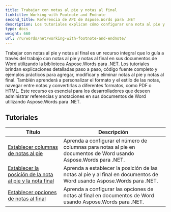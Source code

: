 ```yaml
---
title: Trabajar con notas al pie y notas al final
linktitle: Working with Footnote and Endnote
second_title: Referencia de API de Aspose.Words para .NET
description: Los tutoriales explican cómo configurar una nota al pie y una nota al final en un documento de Word usando Aspose.Words para .NET
type: docs
weight: 660
url: /ru/words/net/working-with-footnote-and-endnote/
---
```

Trabajar con notas al pie y notas al final es un recurso integral que lo guía a través del trabajo con notas al pie y notas al final en sus documentos de Word utilizando la biblioteca Aspose.Words para .NET. Los tutoriales brindan explicaciones detalladas paso a paso, código fuente completo y ejemplos prácticos para agregar, modificar y eliminar notas al pie y notas al final. También aprenderá a personalizar el formato y el estilo de las notas, navegar entre notas y convertirlas a diferentes formatos, como PDF o HTML. Este recurso es esencial para los desarrolladores que deseen administrar referencias y anotaciones en sus documentos de Word utilizando Aspose.Words para .NET.

 ## Tutoriales
| Título | Descripción |
| --- | --- |
| [Establecer columnas de notas al pie](./set-foot-note-columns/) | Aprenda a configurar el número de columnas para notas al pie en documentos de Word usando Aspose.Words para .NET. |
| [Establecer la posición de la nota al pie y la nota final](./set-footnote-and-end-note-position/) | Aprenda a establecer la posición de las notas al pie y al final en documentos de Word usando Aspose.Words para .NET. |
| [Establecer opciones de notas al final](./set-endnote-options/) | Aprenda a configurar las opciones de notas al final en documentos de Word usando Aspose.Words para .NET. |